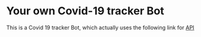 # Your own Covid-19 tracker Bot
This is a Covid 19 tracker Bot, which actually uses the  following link for [API](https://github.com/covid19india/api)

